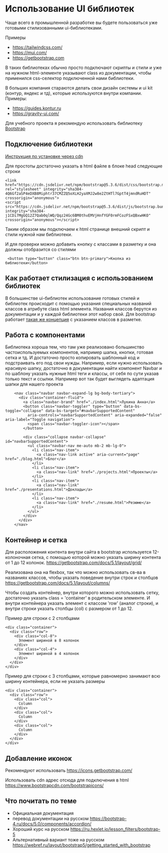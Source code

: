 # Использование UI библиотек
Чаще всего в промышленной разработке вы будете пользоваться уже готовыми стилизованными ui-библиотеками.

Примеры

- https://tailwindcss.com/
- https://mui.com/
- https://getbootstrap.com

В таких библиотеках обычно просто подключают скрипты и стили и уже на нужном html-элементе указывают class из документации, чтобы применился css-селектор подключенной нами библиотеки. 

В больших компания стараются делать свои дизайн системы и ui kit (контур, яндекс и тд), которые используются внутри компании.
Примеры:
- https://guides.kontur.ru
- https://gravity-ui.com/

Для учебного проекта я рекомендую использовать библиотеку [Bootstrap](https://getbootstrap.com/)

## Подключение библиотеки

[Инструкция по установке через cdn](https://getbootstrap.com/docs/5.3/getting-started/download/#cdn-via-jsdelivr)

Для простоты достаточно указать в html файле в блоке head следующие строки

```
<link href="https://cdn.jsdelivr.net/npm/bootstrap@5.3.6/dist/css/bootstrap.min.css" rel="stylesheet" integrity="sha384-4Q6Gf2aSP4eDXB8Miphtr37CMZZQ5oXLH2yaXMJ2w8e2ZtHTl7GptT4jmndRuHDT" crossorigin="anonymous">
<script src="https://cdn.jsdelivr.net/npm/bootstrap@5.3.6/dist/js/bootstrap.bundle.min.js" integrity="sha384-j1CDi7MgGQ12Z7Qab0qlWQ/Qqz24Gc6BM0thvEMVjHnfYGF0rmFCozFSxQBxwHKO" crossorigin="anonymous"></script>
```

Таким образом мы подключаем к html странице внешний скрипт и стили нужной нам библиотеки.

И для проверки можно добавить кнопку с классами в разметку  и она должны отобразится со стилями

```
 <button type="button" class="btn btn-primary">Кнопка из библиотеки</button>
```

## Как работает стилизация с использованием библиотек

В большинстве ui-библиотек использование готовых стилей и библиотек происходит с помощью указания специальных названий классов в атрибуте class html элемента.
Названия классов берутся из документации и у каждой библиотеки этот набор свой.
Для bootstrap работает [такая же концепция](https://getbootstrap.com/docs/5.3/getting-started/introduction/) с указанием классов в разметке.

## Работа с компонентами
Библиотека хороша тем, что там уже реализовано большинство частоиспользуемых компонентов, например шапка, кнопки, готовая сетка и тд. И достаточно просто копировать шаблонный код и подстраивать его под свои нужды.
Например, если нужно использовать красивую шапку, достаточно в документации найти компонент Navbar и по шаблону указать нужные html теги и классы, от себя по сути указав только текст и ссылки.
Например вот так будет выглядеть адаптация шапки для нашего проекта

```
    <nav class="navbar navbar-expand-lg bg-body-tertiary">
      <div class="container-fluid">
        <a class="navbar-brand" href="./index.html">Лукина Анна</a>
        <button class="navbar-toggler" type="button" data-bs-toggle="collapse" data-bs-target="#navbarSupportedContent"
          aria-controls="navbarSupportedContent" aria-expanded="false" aria-label="Toggle navigation">
          <span class="navbar-toggler-icon"></span>
        </button>

        <div class="collapse navbar-collapse" id="navbarSupportedContent">
          <ul class="navbar-nav me-auto mb-2 mb-lg-0">
            <li class="nav-item">
              <a class="nav-link active" aria-current="page" href="./blog.html">Блог</a>
            </li>
            <li class="nav-item">
              <a class="nav-link" href="./projects.html">Проекты</a>
            </li>
            <li class="nav-item">
              <a class="nav-link" href="./presentations.html">Доклады</a>
            </li>
            <li class="nav-item">
              <a class="nav-link" href="./resume.html">Резюме</a>
            </li>
          </ul>
        </div>
      </div>
    </nav>
```
## Контейнер и сетка
Для расположения контента внутри сайта в bootstrap используется 12-колоночная сетка, с помощью которой можно указать ширину контента от 1 до 12 колонок.
https://getbootstrap.com/docs/5.1/layout/grid/

Реализована она на flexbox, так что можно использовать св-ва в названиях классов, чтобы указать поведение внутри строк и столбцов
https://getbootstrap.com/docs/5.1/layout/columns/

Чтобы создать контейнер, внутри которого можно использовать сетку, достаточно указать class = 'container' в родительском элементе.
И внутри контейнера указать элемент с классом 'row' (аналог строки), и внутри строки указать столбцы (col) с размером от 1 до 12.

Пример для строки с 2 столбцами 
```
<div class="container">
  <div class="row">
    <div class="col-8">
      Элемент шириной в 8 колонок
    </div>
    <div class="col-4">
      Элемент шириной в 4 колонок
    </div>
  </div>
</div>
```

Пример для строки с 3 столбцами, которые равномерно занимают всю ширину контейнера, если не указать размеры
```
<div class="container">
  <div class="row">
    <div class="col">
      Column
    </div>
    <div class="col">
      Column
    </div>
    <div class="col">
      Column
    </div>
  </div>
</div>
```

## Добавление иконок
Рекомендуют использовать 
https://icons.getbootstrap.com/

Использовать cdn адрес отсюда для подключения в html
https://www.bootstrapcdn.com/bootstrapicons/

## Что почитать по теме
- Официальная документация
- перевод документации на русском https://bootstrap-4.ru/docs/5.0/components/accordion/
- Хороший курс на русском https://ru.hexlet.io/lesson_filters/bootstrap-5
- Альтернативный вариант тоже на русском https://webref.ru/layout/bootstrap5/getting_started_with_bootstrap

